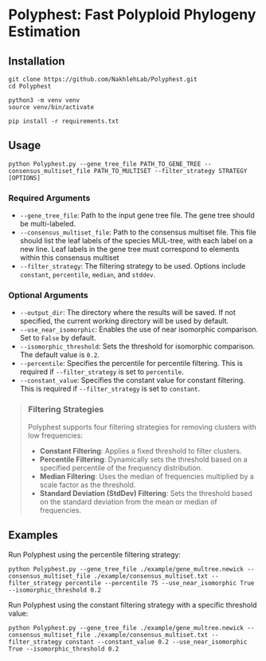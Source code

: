 # Polyphest: Fast Polyploid Phylogeny Estimation
## Installation
```
git clone https://github.com/NakhlehLab/Polyphest.git
cd Polyphest

python3 -m venv venv
source venv/bin/activate

pip install -r requirements.txt
```
## Usage
```
python Polyphest.py --gene_tree_file PATH_TO_GENE_TREE --consensus_multiset_file PATH_TO_MULTISET --filter_strategy STRATEGY [OPTIONS]
```
### Required Arguments
- `--gene_tree_file`: Path to the input gene tree file. The gene tree should be multi-labeled.
- `--consensus_multiset_file`: Path to the consensus multiset file. This file should list the leaf labels of the species MUL-tree, with each label on a new line. Leaf labels in the gene tree must correspond to elements within this consensus multiset
- `--filter_strategy`: The filtering strategy to be used. Options include `constant`, `percentile`, `median`, and `stddev`.

### Optional Arguments
- `--output_dir`: The directory where the results will be saved. If not specified, the current working directory will be used by default.
- `--use_near_isomorphic`: Enables the use of near isomorphic comparison. Set to `False` by default.
- `--isomorphic_threshold`: Sets the threshold for isomorphic comparison. The default value is `0.2`.
- `--percentile`: Specifies the percentile for percentile filtering. This is required if `--filter_strategy` is set to `percentile`.
- `--constant_value`: Specifies the constant value for constant filtering. This is required if `--filter_strategy` is set to `constant`.

> ### Filtering Strategies
> Polyphest supports four filtering strategies for removing clusters with low frequencies:
> - **Constant Filtering**: Applies a fixed threshold to filter clusters.
> - **Percentile Filtering**: Dynamically sets the threshold based on a specified percentile of the frequency distribution.
> - **Median Filtering**: Uses the median of frequencies multiplied by a scale factor as the threshold.
> - **Standard Deviation (StdDev) Filtering**: Sets the threshold based on the standard deviation from the mean or median of frequencies. 

## Examples
Run Polyphest using the percentile filtering strategy:
```
python Polyphest.py --gene_tree_file ./example/gene_multree.newick --consensus_multiset_file ./example/consensus_multiset.txt --filter_strategy percentile --percentile 75 --use_near_isomorphic True --isomorphic_threshold 0.2
```

Run Polyphest using the constant filtering strategy with a specific threshold value:
```
python Polyphest.py --gene_tree_file ./example/gene_multree.newick --consensus_multiset_file ./example/consensus_multiset.txt --filter_strategy constant --constant_value 0.2 --use_near_isomorphic True --isomorphic_threshold 0.2
```


